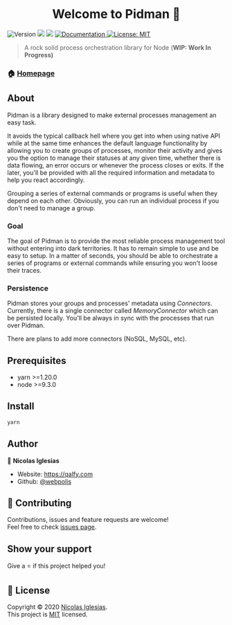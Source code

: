 <h1 align="center">Welcome to Pidman 👋</h1>
<p>
  <img alt="Version" src="https://img.shields.io/badge/version-1.0.0-blue.svg?cacheSeconds=2592000" />
  <img src="https://img.shields.io/badge/npm-%3E%3D5.5.0-blue.svg" />
  <img src="https://img.shields.io/badge/node-%3E%3D9.3.0-blue.svg" />
  <a href="https://github.com/QAlfy/pidman/wiki" target="_blank">
    <img alt="Documentation" src="https://img.shields.io/badge/documentation-yes-brightgreen.svg" />
  </a>
  <a href="Copyright <YEAR> <COPYRIGHT HOLDER>" target="_blank">
    <img alt="License: MIT" src="https://img.shields.io/badge/License-MIT-yellow.svg" />
  </a>
</p>

> A rock solid process orchestration library for Node (**WIP: Work In Progress)**

### 🏠 [Homepage](https://qalfy.com)

## About

Pidman is a library designed to make external processes management an easy task.

It avoids the typical callback hell where you get into when using native API while at the same time enhances the default language functionality by allowing you to create groups of processes, monitor their activity and gives you the option to manage their statuses at any given time, whether there is data flowing, an error occurs or whenever the process closes or exits. If the later, you'll be provided with all the required information and metadata to help you react accordingly.

Grouping a series of external commands or programs is useful when they depend on each other. Obviously, you can run an individual process if you don't need to manage a group.

### Goal

The goal of Pidman is to provide the most reliable process management tool without entering into dark territories. It has to remain simple to use and be easy to setup. In a matter of seconds, you should be able to orchestrate a series of programs or external commands while ensuring you won't loose their traces.

### Persistence

Pidman stores your groups and processes' metadata using *Connectors*. Currently, there is a single connector called *MemoryConnector* which can be persisted locally. You'll be always in sync with the processes that run over Pidman.

There are plans to add more connectors (NoSQL, MySQL, etc).


## Prerequisites

- yarn >=1.20.0
- node >=9.3.0

## Install

```sh
yarn
```

## Author

👤 **Nicolas Iglesias**

* Website: https://qalfy.com
* Github: [@webpolis](https://github.com/webpolis)

## 🤝 Contributing

Contributions, issues and feature requests are welcome!<br />Feel free to check [issues page](https://github.com/QAlfy/pidman/issues).

## Show your support

Give a ⭐️ if this project helped you!

## 📝 License

Copyright © 2020 [Nicolas Iglesias](https://github.com/webpolis).<br />
This project is [MIT](https://github.com/QAlfy/pidman/blob/master/LICENSE) licensed.
